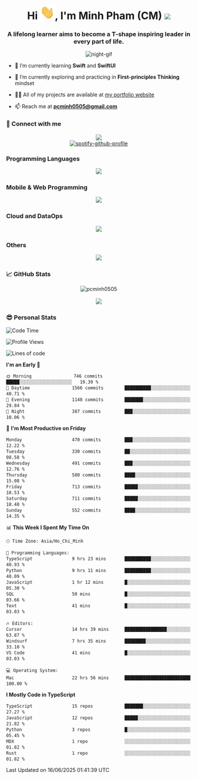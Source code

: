 <h1 align="center">Hi <img src="https://raw.githubusercontent.com/ABSphreak/ABSphreak/master/gifs/Hi.gif" width="40px" />, I'm Minh Pham (CM) <img src="https://media.giphy.com/media/1ynCEtlgMPAeNAqdnu/giphy.gif" width="20px" /> </h1>
<h3 align="center">A lifelong learner aims to become a T-shape inspiring leader in every part of life.</h3>

<p align="center">
  <img src="https://media.giphy.com/media/xUA7bdpLxQhsSQdyog/giphy.gif" alt="night-gif" height="200em"/>
</p>

- 🌱 I’m currently learning **Swift** and **SwiftUI**

- 🔭 I’m currently exploring and practicing in **First-principles Thinking** mindset

- 👨‍💻 All of my projects are available at [my portfolio website](https://pcminh0505.vercel.app/)

- 📫 Reach me at **pcminh0505@gmail.com**


<h3 align="left">🧬 Connect with me</h3>
<p align="center">
<a href="https://linkedin.com/in/pcminh0505" target="blank"><img align="center" src="https://img.shields.io/badge/linkedin-%230077B5.svg?style=for-the-badge&logo=linkedin&logoColor=white" /></a>
<br/>
<a href="https://spotify-github-profile.kittinanx.com/api/view?uid=217d5ndg2rakxarcnspwomj7q&redirect=true">
  <img height="350em" src="https://spotify-github-profile.kittinanx.com/api/view?uid=217d5ndg2rakxarcnspwomj7q&cover_image=true&theme=default&bar_color_cover=true" alt="spotify-github-profile" />
</a>
</p>

<h3 align="left">Programming Languages</h3>
<p align="center">
  <a href="https://skillicons.dev">
    <img src="https://skillicons.dev/icons?i=py,ts,go,rust,java,swift,dart,solidity,cpp" />
  </a>
</p>

<h3 align="left">Mobile & Web Programming</h3>
<p align="center">
  <a href="https://skillicons.dev">
    <img src="https://skillicons.dev/icons?i=react,nextjs,flutter,graphql,fastapi,nodejs,spring,postgres,mongodb" />
  </a>
</p>

<h3 align="left">Cloud and DataOps</h3>
<p align="center">
  <a href="https://skillicons.dev">
     <img src="https://skillicons.dev/icons?i=aws,firebase,gcp,supabase,vercel,docker,kafka,redis,cassandra" />
  </a>
</p>

<h3 align="left">Others</h3>
<p align="center">
  <a href="https://skillicons.dev">
    <img src="https://skillicons.dev/icons?i=apple,anaconda,vscode,figma,postman,notion,obsidian" />
  </a>
</p>

<h3 align="left">📈 GitHub Stats</h3>

<p align="center">
<img height="180em" src="https://github-readme-stats.vercel.app/api?username=pcminh0505&count_private=true&show_icons=true&include_all_commits=true&theme=ayu-mirage&show_icons=true&locale=en" alt="pcminh0505" />
<br/><br/>
<img src="https://github-profile-trophy.vercel.app/?username=pcminh0505&theme=onedark&rank=SECRET,SSS,SS,S,AAA,AA,A&column=3" />
</p>

<h3 align="left">😎 Personal Stats</h3>

<!--START_SECTION:waka-->
![Code Time](http://img.shields.io/badge/Code%20Time-1%2C847%20hrs%2013%20mins-blue)

![Profile Views](http://img.shields.io/badge/Profile%20Views-0-blue)

![Lines of code](https://img.shields.io/badge/From%20Hello%20World%20I%27ve%20Written-26.4%20million%20lines%20of%20code-blue)

**I'm an Early 🐤** 

```text
🌞 Morning                746 commits         █████░░░░░░░░░░░░░░░░░░░░   19.39 % 
🌆 Daytime                1566 commits        ██████████░░░░░░░░░░░░░░░   40.71 % 
🌃 Evening                1148 commits        ███████░░░░░░░░░░░░░░░░░░   29.84 % 
🌙 Night                  387 commits         ███░░░░░░░░░░░░░░░░░░░░░░   10.06 % 
```
📅 **I'm Most Productive on Friday** 

```text
Monday                   470 commits         ███░░░░░░░░░░░░░░░░░░░░░░   12.22 % 
Tuesday                  330 commits         ██░░░░░░░░░░░░░░░░░░░░░░░   08.58 % 
Wednesday                491 commits         ███░░░░░░░░░░░░░░░░░░░░░░   12.76 % 
Thursday                 580 commits         ████░░░░░░░░░░░░░░░░░░░░░   15.08 % 
Friday                   713 commits         █████░░░░░░░░░░░░░░░░░░░░   18.53 % 
Saturday                 711 commits         █████░░░░░░░░░░░░░░░░░░░░   18.48 % 
Sunday                   552 commits         ████░░░░░░░░░░░░░░░░░░░░░   14.35 % 
```


📊 **This Week I Spent My Time On** 

```text
🕑︎ Time Zone: Asia/Ho_Chi_Minh

💬 Programming Languages: 
TypeScript               9 hrs 23 mins       ██████████░░░░░░░░░░░░░░░   40.93 % 
Python                   9 hrs 11 mins       ██████████░░░░░░░░░░░░░░░   40.09 % 
JavaScript               1 hr 12 mins        █░░░░░░░░░░░░░░░░░░░░░░░░   05.30 % 
SQL                      50 mins             █░░░░░░░░░░░░░░░░░░░░░░░░   03.66 % 
Text                     41 mins             █░░░░░░░░░░░░░░░░░░░░░░░░   03.03 % 

🔥 Editors: 
Cursor                   14 hrs 39 mins      ████████████████░░░░░░░░░   63.87 % 
Windsurf                 7 hrs 35 mins       ████████░░░░░░░░░░░░░░░░░   33.10 % 
VS Code                  41 mins             █░░░░░░░░░░░░░░░░░░░░░░░░   03.03 % 

💻 Operating System: 
Mac                      22 hrs 56 mins      █████████████████████████   100.00 % 
```

**I Mostly Code in TypeScript** 

```text
TypeScript               15 repos            ███████░░░░░░░░░░░░░░░░░░   27.27 % 
JavaScript               12 repos            █████░░░░░░░░░░░░░░░░░░░░   21.82 % 
Python                   3 repos             █░░░░░░░░░░░░░░░░░░░░░░░░   05.45 % 
MDX                      1 repo              ░░░░░░░░░░░░░░░░░░░░░░░░░   01.82 % 
Rust                     1 repo              ░░░░░░░░░░░░░░░░░░░░░░░░░   01.82 % 
```




 Last Updated on 16/06/2025 01:41:39 UTC
<!--END_SECTION:waka-->

